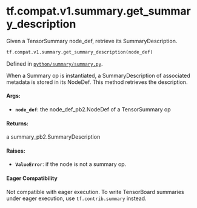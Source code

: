 <div itemscope itemtype="http://developers.google.com/ReferenceObject">
<meta itemprop="name" content="tf.compat.v1.summary.get_summary_description" />
<meta itemprop="path" content="Stable" />
</div>

# tf.compat.v1.summary.get_summary_description

Given a TensorSummary node_def, retrieve its SummaryDescription.

``` python
tf.compat.v1.summary.get_summary_description(node_def)
```



Defined in [`python/summary/summary.py`](/code/stable/tensorflow/python/summary/summary.py).

<!-- Placeholder for "Used in" -->

When a Summary op is instantiated, a SummaryDescription of associated
metadata is stored in its NodeDef. This method retrieves the description.

#### Args:


* <b>`node_def`</b>: the node_def_pb2.NodeDef of a TensorSummary op


#### Returns:

a summary_pb2.SummaryDescription



#### Raises:


* <b>`ValueError`</b>: if the node is not a summary op.



#### Eager Compatibility
Not compatible with eager execution. To write TensorBoard
summaries under eager execution, use `tf.contrib.summary` instead.

